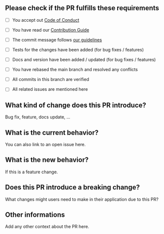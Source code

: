 ## Please check if the PR fulfills these requirements
- [ ] You accept out [Code of Conduct](https://github.com/sparkfabrik/nominatim-openapi/blob/main/CODE_OF_CONDUCT.md)
- [ ] You have read our [Contribution Guide](https://github.com/sparkfabrik/nominatim-openapi/blob/main/CONTRIBUTING.md)
- [ ] The commit message follows [our guidelines](https://github.com/sparkfabrik/nominatim-openapi/blob/main/CONTRIBUTING.md#coding-guidelines)
- [ ] Tests for the changes have been added (for bug fixes / features)
- [ ] Docs and version have been added / updated (for bug fixes / features)
- [ ] You have rebased the main branch and resolved any conflicts
- [ ] All commits in this branch are verified
- [ ] All related issues are mentioned here


## What kind of change does this PR introduce?
Bug fix, feature, docs update, ...


## What is the current behavior?
You can also link to an open issue here.


## What is the new behavior?
If this is a feature change.


## Does this PR introduce a breaking change?
What changes might users need to make in their application due to this PR?


## Other informations
Add any other context about the PR here.
